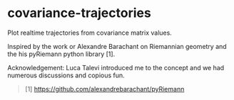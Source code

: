 # covariance-trajectories
Plot realtime trajectories from covariance matrix values.

Inspired by the work or Alexandre Barachant on Riemannian geometry and the his pyRiemann python library [1].

Acknowledgement:
Luca Talevi introduced me to the concept and we had numerous discussions and copious fun.  

> [1] https://github.com/alexandrebarachant/pyRiemann

